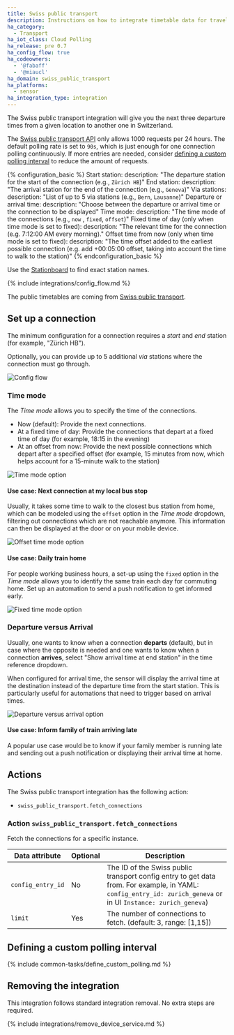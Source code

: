 ```yaml
---
title: Swiss public transport
description: Instructions on how to integrate timetable data for traveling in Switzerland within Home Assistant.
ha_category:
  - Transport
ha_iot_class: Cloud Polling
ha_release: pre 0.7
ha_config_flow: true
ha_codeowners:
  - '@fabaff'
  - '@miaucl'
ha_domain: swiss_public_transport
ha_platforms:
  - sensor
ha_integration_type: integration
---
```


The Swiss public transport integration will give you the next three departure times from a given location to another one in Switzerland.

The [Swiss public transport API](https://transport.opendata.ch/) only allows 1000 requests per 24 hours. The default polling rate is set to `90s`, which is just enough for one connection polling continuously. If more entries are needed, consider [defining a custom polling interval](#defining-a-custom-polling-interval) to reduce the amount of requests.

{% configuration_basic %}
Start station:
  description: "The departure station for the start of the connection (e.g., `Zürich HB`)"
End station:
  description: "The arrival station for the end of the connection (e.g., `Geneva`)"
Via stations:
  description: "List of up to 5 via stations (e.g., `Bern`, `Lausanne`)"
Departure or arrival time:
  description: "Choose between the departure or arrival time or the connection to be displayed"
Time mode:
  description: "The time mode of the connections (e.g., `now` , `fixed`, `offset`)"
Fixed time of day (only when time mode is set to fixed):
  description: "The relevant time for the connection (e.g. 7:12:00 AM every morning)."
Offset time from now (only when time mode is set to fixed):
  description: "The time offset added to the earliest possible connection (e.g. add +00:05:00 offset, taking into account the time to walk to the station)"
{% endconfiguration_basic %}

Use the [Stationboard](https://transport.opendata.ch/examples/stationboard.html) to find exact station names.

{% include integrations/config_flow.md %}

The public timetables are coming from [Swiss public transport](https://transport.opendata.ch/).

## Set up a connection

The minimum configuration for a connection requires a _start_ and _end_ station (for example, "Zürich HB").

Optionally, you can provide up to 5 additional _via_ stations where the connection must go through.

![Config flow](/images/integrations/swiss_public_transport/config_flow.png)

### Time mode

The _Time mode_ allows you to specify the time of the connections.

- Now (default): Provide the next connections.
- At a fixed time of day: Provide the connections that depart at a fixed time of day (for example, 18:15 in the evening)
- At an offset from now: Provide the next possible connections which depart after a specified offset (for example, 15 minutes from now, which helps account for a 15-minute walk to the station)

![Time mode option](/images/integrations/swiss_public_transport/config_flow_time_mode.png)

#### Use case: Next connection at my local bus stop

Usually, it takes some time to walk to the closest bus station from home, which can be modeled using the `offset` option in the _Time mode_ dropdown, filtering out connections which are not reachable anymore. This information can then be displayed at the door or on your mobile device.

![Offset time mode option](/images/integrations/swiss_public_transport/config_flow_time_offset.png)

#### Use case: Daily train home

For people working business hours, a set-up using the `fixed` option in the _Time mode_ allows you to identify the same train each day for commuting home. Set up an automation to send a push notification to get informed early.

![Fixed time mode option](/images/integrations/swiss_public_transport/config_flow_time_fixed.png)

### Departure versus Arrival

Usually, one wants to know when a connection **departs** (default), but in case where the opposite is needed and one wants to know when a connection **arrives**, select "Show arrival time at end station" in the time reference dropdown.

When configured for arrival time, the sensor will display the arrival time at the destination instead of the departure time from the start station. This is particularly useful for automations that need to trigger based on arrival times.

![Departure versus arrival option](/images/integrations/swiss_public_transport/config_flow_departure_arrival.png)

#### Use case: Inform family of train arriving late

A popular use case would be to know if your family member is running late and sending out a push notification or displaying their arrival time at home.

## Actions

The Swiss public transport integration has the following action:

- `swiss_public_transport.fetch_connections`

### Action `swiss_public_transport.fetch_connections`

Fetch the connections for a specific instance.

| Data attribute | Optional | Description                                              |
|------------------------|----------|----------------------------------------------------------|
| `config_entry_id`      | No       | The ID of the Swiss public transport config entry to get data from. For example, in YAML: `config_entry_id: zurich_geneva` or in UI `Instance: zurich_geneva`)|
| `limit`                | Yes      | The number of connections to fetch. (default: 3, range: [1,15])|

## Defining a custom polling interval

{% include common-tasks/define_custom_polling.md %}

## Removing the integration

This integration follows standard integration removal. No extra steps are required.

{% include integrations/remove_device_service.md %}
